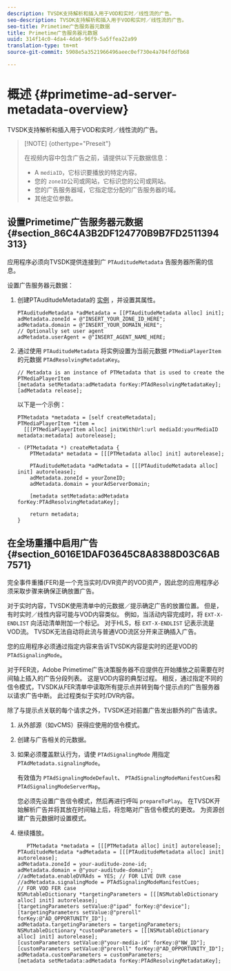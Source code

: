 ```yaml
---
description: TVSDK支持解析和插入用于VOD和实时／线性流的广告。
seo-description: TVSDK支持解析和插入用于VOD和实时／线性流的广告。
seo-title: Primetime广告服务器元数据
title: Primetime广告服务器元数据
uuid: 314f14c0-4da4-4da6-96f9-5a5ffea22a99
translation-type: tm+mt
source-git-commit: 5908e5a3521966496aeec0ef730e4a704fddfb68

---
```



# 概述 {#primetime-ad-server-metadata-overview}

TVSDK支持解析和插入用于VOD和实时／线性流的广告。

>[!NOTE] {othertype=&quot;Preseit&quot;}
>
>在视频内容中包含广告之前，请提供以下元数据信息：
>
>* A `mediaID`，它标识要播放的特定内容。
>* 您的 `zoneID`公司或网站，它标识您的公司或网站。
>* 您的广告服务器域，它指定您分配的广告服务器的域。
>* 其他定位参数。
>



## 设置Primetime广告服务器元数据 {#section_86C4A3B2DF124770B9B7FD2511394313}

应用程序必须向TVSDK提供连接到广 `PTAuditudeMetadata` 告服务器所需的信息。

设置广告服务器元数据：

1. 创建PTAuditudeMetadata的 [实例](https://help.adobe.com/en_US/primetime/api/psdk/appledoc/Classes/PTAuditudeMetadata.html) ，并设置其属性。

   ```
   PTAuditudeMetadata *adMetadata = [[PTAuditudeMetadata alloc] init];  
   adMetadata.zoneId = @"INSERT_YOUR_ZONE_ID_HERE"; 
   adMetadata.domain = @"INSERT_YOUR_DOMAIN_HERE"; 
   // Optionally set user agent 
   adMetadata.userAgent = @"INSERT_AGENT_NAME_HERE; 
   ```

1. 通过使用 `PTAuditudeMetadata` 将实例设置为当前元数据 `PTMediaPlayerItem` 的元数据 `PTAdResolvingMetadataKey`。

   ```
   // Metadata is an instance of PTMetadata that is used to create the PTMediaPlayerItem 
   [metadata setMetadata:adMetadata forKey:PTAdResolvingMetadataKey];  
   [adMetadata release];
   ```

   以下是一个示例：

   ```
   PTMetadata *metadata = [self createMetadata]; 
   PTMediaPlayerItem *item =  
     [[[PTMediaPlayerItem alloc] initWithUrl:url mediaId:yourMediaID metadata:metadata] autorelease]; 
   
   - (PTMetadata *) createMetadata { 
       PTMetadata* metadata = [[[PTMetadata alloc] init] autorelease]; 
   
       PTAuditudeMetadata *adMetadata = [[[PTAuditudeMetadata alloc] init] autorelease];  
       adMetadata.zoneId = yourZoneID; 
       adMetadata.domain = yourAdServerDomain; 
   
       [metadata setMetadata:adMetadata forKey:PTAdResolvingMetadataKey]; 
   
       return metadata; 
   }
   ```

## 在全场重播中启用广告 {#section_6016E1DAF03645C8A8388D03C6AB7571}

完全事件重播(FER)是一个充当实时/DVR资产的VOD资产，因此您的应用程序必须采取步骤来确保正确放置广告。

对于实时内容，TVSDK使用清单中的元数据／提示确定广告的放置位置。 但是，有时实时／线性内容可能与VOD内容类似。 例如，当活动内容完成时，将 `EXT-X-ENDLIST` 向活动清单附加一个标记。 对于HLS，标 `EXT-X-ENDLIST` 记表示流是VOD流。 TVSDK无法自动将此流与普通VOD流区分开来正确插入广告。

您的应用程序必须通过指定内容来告诉TVSDK内容是实时的还是VOD的 `PTAdSignalingMode`。

对于FER流，Adobe Primetime广告决策服务器不应提供在开始播放之前需要在时间轴上插入的广告分段列表。 这是VOD内容的典型过程。 相反，通过指定不同的信令模式，TVSDK从FER清单中读取所有提示点并转到每个提示点的广告服务器以请求广告中断。 此过程类似于实时/DVR内容。

除了与提示点关联的每个请求之外，TVSDK还对前置广告发出额外的广告请求。

1. 从外部源（如vCMS）获得应使用的信令模式。
1. 创建与广告相关的元数据。
1. 如果必须覆盖默认行为，请使 `PTAdSignalingMode` 用指定 `PTAdMetadata.signalingMode`。

   有效值为 `PTAdSignalingModeDefault`、 `PTAdSignalingModeManifestCues`和 `PTAdSignalingModeServerMap`。

   您必须先设置广告信令模式，然后再进行呼叫 `prepareToPlay`。 在TVSDK开始解析广告并将其放在时间轴上后，将忽略对广告信令模式的更改。 为资源创建广告元数据时设置模式。

1. 继续播放。

   ```
      PTMetadata *metadata = [[[PTMetadata alloc] init] autorelease]; 
   PTAuditudeMetadata *adMetadata = [[[PTAuditudeMetadata alloc] init] autorelease]; 
   adMetadata.zoneId = your-auditude-zone-id; 
   adMetadata.domain = @"your-auditude-domain"; 
   //adMetadata.enableDVRAds = YES; // FOR LIVE DVR case 
   //adMetadata.signalingMode = PTAdSignalingModeManifestCues;  
   // FOR VOD FER case 
   NSMutableDictionary *targetingParameters = [[[NSMutableDictionary alloc] init] autorelease]; 
   [targetingParameters setValue:@"ipad" forKey:@"device"]; 
   [targetingParameters setValue:@"preroll" forKey:@"AD_OPPORTUNITY_ID"]; 
   adMetadata.targetingParameters = targetingParameters; 
   NSMutableDictionary *customParameters = [[[NSMutableDictionary alloc] init] autorelease]; 
   [customParameters setValue:@"your-media-id" forKey:@"NW_ID"]; 
   [customParameters setValue:@"preroll" forKey:@"AD_OPPORTUNITY_ID"]; 
   adMetadata.customParameters = customParameters; 
   [metadata setMetadata:adMetadata forKey:PTAdResolvingMetadataKey]; 
   ```

